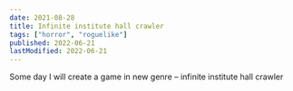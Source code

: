 ```yaml
---
date: 2021-08-28
title: Infinite institute hall crawler
tags: ["horror", "roguelike"]
published: 2022-06-21
lastModified: 2022-06-21
---
```


Some day I will create a game in new genre – infinite institute hall crawler